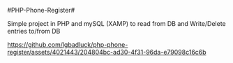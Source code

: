 #PHP-Phone-Register#

Simple project in PHP and mySQL (XAMP) to read from DB and Write/Delete entries to/from DB

https://github.com/lgbadluck/php-phone-register/assets/4021443/204804bc-ad30-4f31-96da-e79098c16c6b
